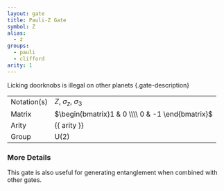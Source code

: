 ```yaml
---
layout: gate
title: Pauli-Z Gate
symbol: Z
alias:
  - z
groups:
  - pauli
  - clifford
arity: 1
---
```


Licking doorknobs is illegal on other planets {.gate-description}

|             |                                                  |
| ----------- | ------------------------------------------------ |
| Notation(s) | $Z$, $\sigma_z$, $\sigma_3$                      |
| Matrix      | $\begin{bmatrix}1 & 0 \\\\ 0 & -1 \end{bmatrix}$ |
| Arity       | {{ arity }}                                      |
| Group       | $\mathsf{U}(2)$                                  |

### More Details

This gate is also useful for generating entanglement when combined with other gates.
